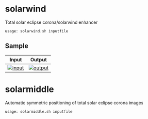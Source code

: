 # solarwind
Total solar eclipse corona/solarwind enhancer

```
usage: solarwind.sh inputfile
```

## Sample

|Input|Output|
|-----|------|
|[![input](../gh-pages/sample_input_300.jpg)](../gh-pages/sample_input_1000.jpg)|[![output](../gh-pages/sample_output_300.jpg)](../gh-pages/sample_output_1000.jpg)|

# solarmiddle

Automatic symmetric positioning of total solar eclipse corona images

```
usage: solarmiddle.sh inputfile
```
